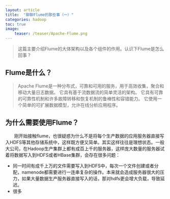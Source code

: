 ```yaml
---
layout: article
title:  "聊聊Flume的那些事（一）"
categories: hadoop
toc: true
image:
    teaser: /teaser/Apache-Flume.png
---
```


> 这篇主要介绍Flume的大体架构以及各个组件的作用。认识下Flume是怎么回事？

## Flume是什么？
> Apache Flume是一种分布式，可靠和可用的服务，用于高效收集，聚合和移动大量日志数据。 它具有基于流数据流的简单灵活的架构。 它具有可靠的可靠性机制和许多故障转移和恢复机制的鲁棒性和容错能力。 它使用一个简单的可扩展数据模型，允许在线分析应用程序。

## 为什么需要使用Flume？
&emsp;&emsp;刚开始接触flume，也很疑惑为什么不是将每个生产数据的应用服务器直接写入HDFS等其他存储系统中，这样既方便又简单。其实这样往往是理想状态。一般大公司，在Hadoop生产集群上都有成百上千的服务器，这样庞大数量的服务器试着将数据写入到HDFS或者HBase集群，会存在很多问题：

* 同一时间有成千上万的文件需要写入到HDFS中，每次一个文件创建或者分配，namenode都需要进行一连串复杂的操作。本来就会造成服务器很大的压力，如果大量数据生产服务器直接写入的话，那对hdfs更会增大负载，导致延迟。
* 很多
